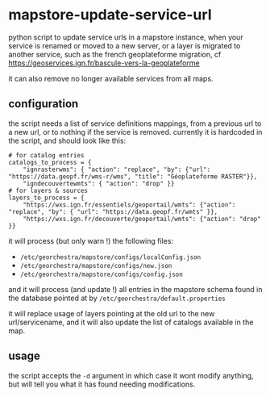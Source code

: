 # mapstore-update-service-url

python script to update service urls in a mapstore instance, when your service
is renamed or moved to a new server, or a layer is migrated to another service,
such as the french geoplateforme migration, cf
https://geoservices.ign.fr/bascule-vers-la-geoplateforme

it can also remove no longer available services from all maps.
## configuration

the script needs a list of service definitions mappings, from a previous url to
a new url, or to nothing if the service is removed.  currently it is hardcoded
in the script, and should look like this:
```
# for catalog entries
catalogs_to_process = {
    "ignrasterwms": { "action": "replace", "by": {"url": "https://data.geopf.fr/wms-r/wms", "title": "Géoplateforme RASTER"}},
    "igndecouvertewmts": { "action": "drop" }}
# for layers & sources
layers_to_process = {
    "https://wxs.ign.fr/essentiels/geoportail/wmts": {"action": "replace", "by": { "url": "https://data.geopf.fr/wmts" }},
    "https://wxs.ign.fr/decouverte/geoportail/wmts": {"action": "drop" }}
```

it will process (but only warn !) the following files:
- `/etc/georchestra/mapstore/configs/localConfig.json`
- `/etc/georchestra/mapstore/configs/new.json`
- `/etc/georchestra/mapstore/configs/config.json`

and it will process (and update !) all entries in the mapstore schema found in
the database pointed at by `/etc/georchestra/default.properties`

it will replace usage of layers pointing at the old url to the new
url/servicename, and it will also update the list of catalogs available in the
map.

## usage

the script accepts the `-d` argument in which case it wont modify anything, but
will tell you what it has found needing modifications.
